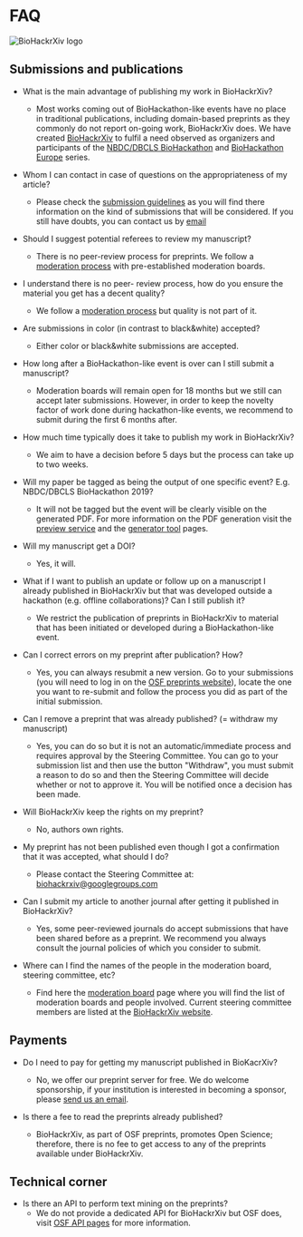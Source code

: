 # FAQ

![BioHackrXiv logo](assets/logo/BioHackrXiv-logo-transparent-340x140.png)

## Submissions and publications

* What is the main advantage of publishing my work in BioHackrXiv?
  * Most works coming out of BioHackathon-like events have no place in traditional publications, 
  including domain-based preprints as they commonly do not report on-going work, BioHackrXiv does. 
  We have created [BioHackrXiv](http://biohackrxiv.org/) to fulfil a need observed as organizers and participants of the 
  [NBDC/DBCLS BioHackathon](http://biohackathon.org/) and [BioHackathon Europe](http://biohackathon-europe.org/) series.

* Whom I can contact in case of questions on the appropriateness of my article?
  * Please check the [submission guidelines](./submission_guidelines.md) as you will find there information on the 
  kind of submissions that will be considered. 
  If you still have doubts, you can contact us by [email](mailto:biohackrxiv@googlegroups.com)

* Should I suggest potential referees to review my manuscript?
  * There is no peer-review process for preprints. We follow a [moderation process](./moderation_process.md) 
  with pre-established moderation boards.

* I understand there is no peer- review process, how do you ensure the material you get has a decent quality?
  * We follow a [moderation process](./moderation_process.md) but quality is not part of it.

* Are submissions in color (in contrast to black&white) accepted?
  * Either color or black&white submissions are accepted.

* How long after a BioHackathon-like event is over can I still submit a manuscript?
  * Moderation boards will remain open for 18 months but we still can accept later submissions. 
  However, in order to keep the novelty factor of work done during hackathon-like events, 
  we recommend to submit during the first 6 months after.

* How much time typically does it take to publish my work in BioHackrXiv?
  * We aim to have a decision before 5 days but the process can take up to two weeks.

* Will my paper be tagged as being the output of one specific event? E.g. NBDC/DBCLS BioHackathon 2019?
  * It will not be tagged but the event will be clearly visible on the generated PDF. 
  For more information on the PDF generation visit the [preview service](http://preview.biohackrxiv.org/) and 
  the [generator tool](https://github.com/biohackrxiv/bhxiv-gen-pdf) pages.

* Will my manuscript get a DOI?
  * Yes, it will.

* What if I want to publish an update or follow up on a manuscript I already published in BioHackrXiv but 
that was developed outside a hackathon (e.g. offline collaborations)? Can I still publish it?
  * We restrict the publication of preprints in BioHackrXiv to material that has been initiated or 
  developed during a BioHackathon-like event.

* Can I correct errors on my preprint after publication? How?
  * Yes, you can always resubmit a new version. Go to your submissions (you will need to log in on the 
  [OSF preprints website](https://osf.io/preprints/)), locate the one you want to re-submit and follow 
  the process you did as part of the initial submission.

* Can I remove a preprint that was already published? (= withdraw my manuscript)
  * Yes, you can do so but it is not an automatic/immediate process and requires approval by the Steering Committee. 
  You can go to your submission list and then use the button "Withdraw", you must submit a reason to do so and then the 
  Steering Committee will decide whether or not to approve it. You will be notified once a decision has been made.

* Will BioHackrXiv keep the rights on my preprint?
  * No, authors own rights.

* My preprint has not been published even though I got a confirmation that it was accepted, what should I do?
  * Please contact the Steering Committee at: biohackrxiv@googlegroups.com

* Can I submit my article to another journal after getting it published in BioHackrXiv?
  * Yes, some peer-reviewed journals do accept submissions that have been shared before as a preprint. 
  We recommend you always consult the journal policies of which you consider to submit.

* Where can I find the names of the people in the moderation board, steering committee, etc?
  * Find here the [moderation board](./moderation_board.md) page where you will find the list of 
  moderation boards and people involved. Current steering committee members are listed at the 
  [BioHackrXiv website](https://biohackrxiv.org/).

## Payments

* Do I need to pay for getting my manuscript published in BioKacrXiv?
  * No, we offer our preprint server for free. We do welcome sponsorship, if your institution is interested in becoming a sponsor, 
  please [send us an email](mailto:biohackrxiv@gmail.com).

* Is there a fee to read the preprints already published?
  * BioHackrXiv, as part of OSF preprints, promotes Open Science; therefore, there is no fee to get access to any of 
  the preprints available under BioHackrXiv.

## Technical corner

* Is there an API to perform text mining on the preprints?
  * We do not provide a dedicated API for BioHackrXiv but OSF does, visit [OSF API pages](https://developer.osf.io/) 
  for more information.

